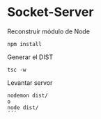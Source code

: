 # Socket-Server

Reconstruir módulo de Node
```
npm install
```
Generar el DIST

```
tsc -w
```
Levantar servor
```
nodemon dist/
o
node dist/
´´´

